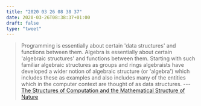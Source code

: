 ```yaml
---
title: "2020 03 26 08 38 37"
date: 2020-03-26T08:38:37+01:00
draft: false
type: "tweet"
---
```

> Programming is essentially about certain 'data structures' and functions between them. Algebra is essentially about certain 'algebraic structures' and functions between them. Starting with such familiar algebraic structures as groups and rings algebraists have developed a wider notion of algebraic structure (or 'algebra') which includes these as examples and also includes many of the entities which in the computer context are thought of as data structures. --- [The Structures of Computation and the Mathematical Structure of Nature](http://www.rutherfordjournal.org/article030107.html)

